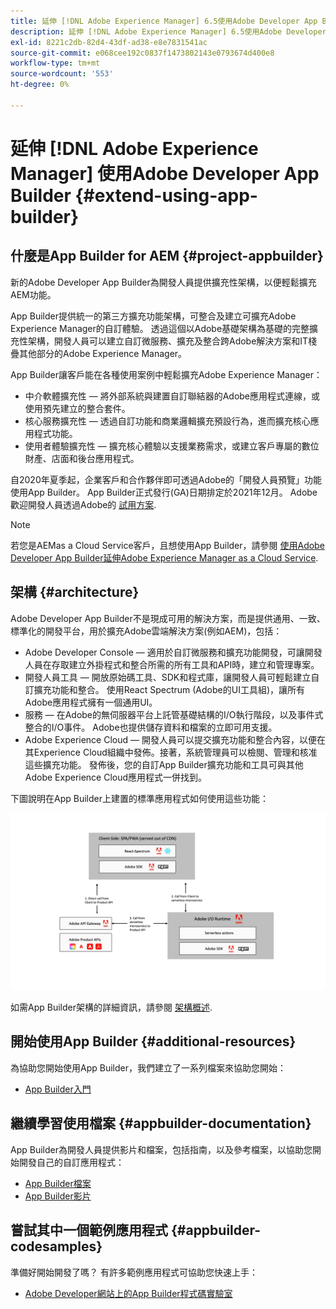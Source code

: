 ```yaml
---
title: 延伸 [!DNL Adobe Experience Manager] 6.5使用Adobe Developer App Builder。
description: 延伸 [!DNL Adobe Experience Manager] 6.5使用Adobe Developer App Builder。
exl-id: 8221c2db-82d4-43df-ad38-e8e7831541ac
source-git-commit: e068cee192c0837f1473802143e0793674d400e8
workflow-type: tm+mt
source-wordcount: '553'
ht-degree: 0%

---
```


# 延伸 [!DNL Adobe Experience Manager] 使用Adobe Developer App Builder {#extend-using-app-builder}

## 什麼是App Builder for AEM {#project-appbuilder}

新的Adobe Developer App Builder為開發人員提供擴充性架構，以便輕鬆擴充AEM功能。

App Builder提供統一的第三方擴充功能架構，可整合及建立可擴充Adobe Experience Manager的自訂體驗。 透過這個以Adobe基礎架構為基礎的完整擴充性架構，開發人員可以建立自訂微服務、擴充及整合跨Adobe解決方案和IT棧疊其他部分的Adobe Experience Manager。

App Builder讓客戶能在各種使用案例中輕鬆擴充Adobe Experience Manager：

* 中介軟體擴充性 — 將外部系統與建置自訂聯結器的Adobe應用程式連線，或使用預先建立的整合套件。
* 核心服務擴充性 — 透過自訂功能和商業邏輯擴充預設行為，進而擴充核心應用程式功能。
* 使用者體驗擴充性 — 擴充核心體驗以支援業務需求，或建立客戶專屬的數位財產、店面和後台應用程式。

自2020年夏季起，企業客戶和合作夥伴即可透過Adobe的「開發人員預覽」功能使用App Builder。 App Builder正式發行(GA)日期排定於2021年12月。 Adobe歡迎開發人員透過Adobe的 [試用方案](https://developer.adobe.com/app-builder/trial/).

>[!NOTE]
>
>若您是AEMas a Cloud Service客戶，且想使用App Builder，請參閱 [使用Adobe Developer App Builder延伸Adobe Experience Manager as a Cloud Service](https://experienceleague.adobe.com/docs/experience-manager-65/developing/extending-aem/app-builder.html?lang=en).

## 架構 {#architecture}

Adobe Developer App Builder不是現成可用的解決方案，而是提供通用、一致、標準化的開發平台，用於擴充Adobe雲端解決方案(例如AEM)，包括：

* Adobe Developer Console — 適用於自訂微服務和擴充功能開發，可讓開發人員在存取建立外掛程式和整合所需的所有工具和API時，建立和管理專案。
* 開發人員工具 — 開放原始碼工具、SDK和程式庫，讓開發人員可輕鬆建立自訂擴充功能和整合。 使用React Spectrum (Adobe的UI工具組)，讓所有Adobe應用程式擁有一個通用UI。
* 服務 — 在Adobe的無伺服器平台上託管基礎結構的I/O執行階段，以及事件式整合的I/O事件。 Adobe也提供儲存資料和檔案的立即可用支援。
* Adobe Experience Cloud — 開發人員可以提交擴充功能和整合內容，以便在其Experience Cloud組織中發佈。接著，系統管理員可以檢閱、管理和核准這些擴充功能。 發佈後，您的自訂App Builder擴充功能和工具可與其他Adobe Experience Cloud應用程式一併找到。

下圖說明在App Builder上建置的標準應用程式如何使用這些功能：

![架構](assets/appbuilder-architecture.jpg)

如需App Builder架構的詳細資訊，請參閱 [架構概述](https://developer.adobe.com/app-builder/docs/guides/).

## 開始使用App Builder {#additional-resources}

為協助您開始使用App Builder，我們建立了一系列檔案來協助您開始：

* [App Builder入門](https://developer.adobe.com/app-builder/docs/getting_started/)

## 繼續學習使用檔案 {#appbuilder-documentation}

App Builder為開發人員提供影片和檔案，包括指南，以及參考檔案，以協助您開始開發自己的自訂應用程式：

* [App Builder檔案](https://developer.adobe.com/app-builder/docs/overview/)
* [App Builder影片](https://www.youtube.com/playlist?list=PLcVEYUqU7VRfDij-Jbjyw8S8EzW073F_o)

## 嘗試其中一個範例應用程式 {#appbuilder-codesamples}

準備好開始開發了嗎？ 有許多範例應用程式可協助您快速上手：

* [Adobe Developer網站上的App Builder程式碼實驗室](https://developer.adobe.com/app-builder/docs/resources/)

